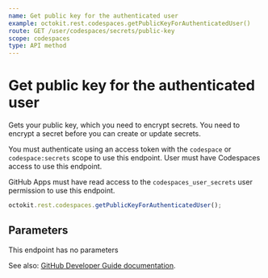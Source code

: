 ```yaml
---
name: Get public key for the authenticated user
example: octokit.rest.codespaces.getPublicKeyForAuthenticatedUser()
route: GET /user/codespaces/secrets/public-key
scope: codespaces
type: API method
---
```


# Get public key for the authenticated user

Gets your public key, which you need to encrypt secrets. You need to encrypt a secret before you can create or update secrets.

You must authenticate using an access token with the `codespace` or `codespace:secrets` scope to use this endpoint. User must have Codespaces access to use this endpoint.

GitHub Apps must have read access to the `codespaces_user_secrets` user permission to use this endpoint.

```js
octokit.rest.codespaces.getPublicKeyForAuthenticatedUser();
```

## Parameters

This endpoint has no parameters

See also: [GitHub Developer Guide documentation](https://docs.github.com/enterprise-cloud@latest//rest/reference/codespaces#get-public-key-for-the-authenticated-user).
